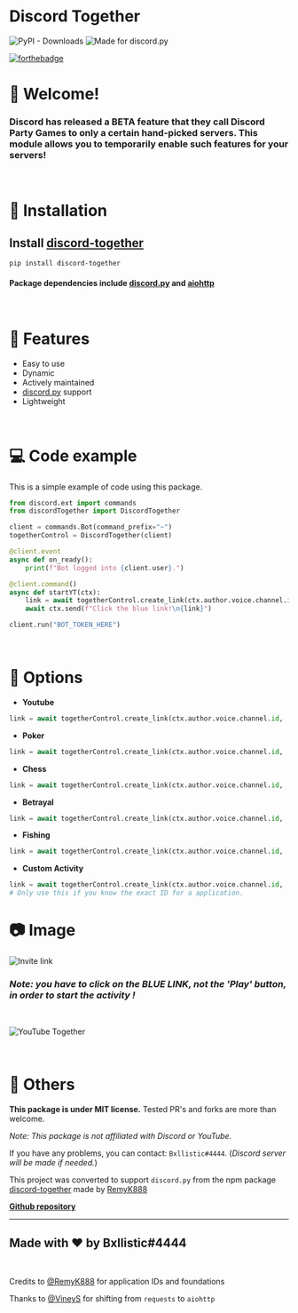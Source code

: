 <h1><strong>Discord Together</strong></h1>

![PyPI - Downloads](https://img.shields.io/pypi/dm/discord-together?style=flat&logo=acclaim)
![Made for discord.py](https://img.shields.io/badge/Made%20for-discord.py-blue?style=flat&logo=discord)

[![forthebadge](https://forthebadge.com/images/badges/made-with-python.svg)](https://forthebadge.com)

# 👋 Welcome!
### Discord has released a BETA feature that they call Discord Party Games to only a certain hand-picked servers. This module allows you to temporarily enable such features for your servers! 

<br/>

# 🔩 Installation
## Install [discord-together](https://pypi.org/project/discord-together/)
```
pip install discord-together
```

#### Package dependencies include [discord.py](https://pypi.org/project/discord.py/) and [aiohttp](https://pypi.org/project/aiohttp/)
<br/>

# 🔑 Features
- Easy to use
- Dynamic
- Actively maintained
- [discord.py](https://pypi.org/project/discord.py/) support
- Lightweight

<br/>

# 💻 Code example
This is a simple example of code using this package.

```py
from discord.ext import commands
from discordTogether import DiscordTogether

client = commands.Bot(command_prefix="~")
togetherControl = DiscordTogether(client)

@client.event
async def on_ready():
    print(f"Bot logged into {client.user}.")

@client.command()
async def startYT(ctx):
    link = await togetherControl.create_link(ctx.author.voice.channel.id, 'youtube')
    await ctx.send(f"Click the blue link!\n{link}")

client.run("BOT_TOKEN_HERE")
```
<br/>

# 🔧 Options
- **Youtube**
```py
link = await togetherControl.create_link(ctx.author.voice.channel.id, 'youtube')
```

- **Poker**
```py
link = await togetherControl.create_link(ctx.author.voice.channel.id, 'poker')
```

- **Chess**
```py
link = await togetherControl.create_link(ctx.author.voice.channel.id, 'chess')
```

- **Betrayal**
```py
link = await togetherControl.create_link(ctx.author.voice.channel.id, 'betrayal')
```

- **Fishing**
```py
link = await togetherControl.create_link(ctx.author.voice.channel.id, 'fishing')
```

- **Custom Activity**
```py
link = await togetherControl.create_link(ctx.author.voice.channel.id, 'CUSTOM_APP_ID_HERE')
# Only use this if you know the exact ID for a application.
```


# 📷 Image 

![Invite link](https://cdn.discordapp.com/attachments/450659049659170817/850783760009658389/Screenshot_2021-06-04_231039_3.png)

### *Note: you have to click on the **BLUE LINK**, not the 'Play' button, in order to start the activity !*

<br/>

![YouTube Together](https://cdn.discordapp.com/attachments/450659049659170817/850782952724234290/Screenshot_2021-06-04_231612.png)

<br/>

# 🚀 Others

**This package is under MIT license.** Tested PR's and forks are more than welcome.

*Note: This package is not affiliated with Discord or YouTube.*

If you have any problems, you can contact: `Bxllistic#4444`.
(*Discord server will be made if needed.*)

This project was converted to support `discord.py` from the npm package [discord-together](https://www.npmjs.com/package/discord-together) made by [RemyK888](https://github.com/RemyK888)


[**Github repository**](https://github.com/apurv-r/discord-together)

<hr>

## **Made with ❤ by Bxllistic#4444**
<br>

Credits to [@RemyK888](https://github.com/RemyK888) for application IDs and foundations

Thanks to [@VineyS](https://github.com/VineyS) for shifting from `requests` to `aiohttp`
<br/>